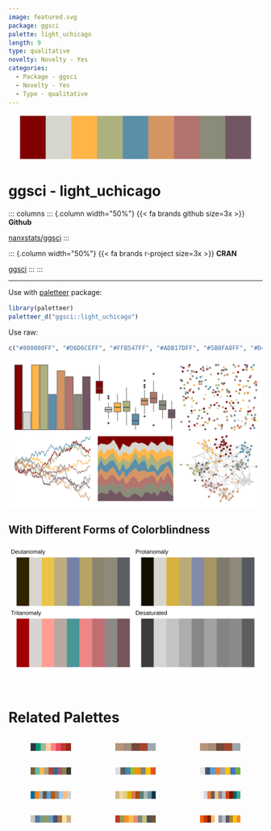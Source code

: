 ```yaml
---
image: featured.svg
package: ggsci
palette: light_uchicago
length: 9
type: qualitative
novelty: Novelty - Yes
categories:
  - Package - ggsci
  - Novelty - Yes
  - Type - qualitative
---
```


![](featured.svg)

# ggsci - light_uchicago 

::: columns
::: {.column width="50%"}
{{< fa brands github size=3x >}}
**Github**

[nanxstats/ggsci](https://github.com/nanxstats/ggsci)
:::

::: {.column width="50%"}
{{< fa brands r-project size=3x >}}
**CRAN**

[ggsci](https://CRAN.R-project.org/package=ggsci)
:::
:::

<hr> 

Use with [paletteer](https://emilhvitfeldt.github.io/paletteer/) package:

```r
library(paletteer)
paletteer_d("ggsci::light_uchicago")
```

Use raw:

```r
c("#800000FF", "#D6D6CEFF", "#FFB547FF", "#ADB17DFF", "#5B8FA8FF", "#D49464FF", "#B1746FFF", "#8A8B79FF", "#725663FF")
``` 

![](examples.png) <br>

## With Different Forms of Colorblindness

![](colorblind.svg) 

<br>

# Related Palettes

<div class="list" style="display: grid; grid-template-columns: auto auto auto;"> <figure class="figure">
<a href="../../awtools/a_palette/"> <img src="../../awtools/a_palette/featured.svg" style="width: 100%;" class="figure-img"></a>
</figure> <figure class="figure">
<a href="../../ButterflyColors/hamadryas_feronia/"> <img src="../../ButterflyColors/hamadryas_feronia/featured.svg" style="width: 100%;" class="figure-img"></a>
</figure> <figure class="figure">
<a href="../../ButterflyColors/hamadryas_feronia/"> <img src="../../ButterflyColors/hamadryas_feronia/featured.svg" style="width: 100%;" class="figure-img"></a>
</figure> <figure class="figure">
<a href="../../ggthemr/light/"> <img src="../../ggthemr/light/featured.svg" style="width: 100%;" class="figure-img"></a>
</figure> <figure class="figure">
<a href="../../Redmonder/qMSOMrq/"> <img src="../../Redmonder/qMSOMrq/featured.svg" style="width: 100%;" class="figure-img"></a>
</figure> <figure class="figure">
<a href="../../Redmonder/qMSO15/"> <img src="../../Redmonder/qMSO15/featured.svg" style="width: 100%;" class="figure-img"></a>
</figure> <figure class="figure">
<a href="../../ggthemes/Classic_Color_Blind/"> <img src="../../ggthemes/Classic_Color_Blind/featured.svg" style="width: 100%;" class="figure-img"></a>
</figure> <figure class="figure">
<a href="../../werpals/jozi/"> <img src="../../werpals/jozi/featured.svg" style="width: 100%;" class="figure-img"></a>
</figure> <figure class="figure">
<a href="../../palettetown/goldeen/"> <img src="../../palettetown/goldeen/featured.svg" style="width: 100%;" class="figure-img"></a>
</figure> <figure class="figure">
<a href="../../IslamicArt/jerusalem/"> <img src="../../IslamicArt/jerusalem/featured.svg" style="width: 100%;" class="figure-img"></a>
</figure> <figure class="figure">
<a href="../../ggpomological/pomological_palette/"> <img src="../../ggpomological/pomological_palette/featured.svg" style="width: 100%;" class="figure-img"></a>
</figure> <figure class="figure">
<a href="../../palettetown/scizor/"> <img src="../../palettetown/scizor/featured.svg" style="width: 100%;" class="figure-img"></a>
</figure> 
</div>
